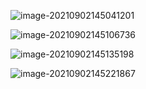 ![image-20210902145041201](C:\Users\DEMO\AppData\Roaming\Typora\typora-user-images\image-20210902145041201.png)

![image-20210902145106736](C:\Users\DEMO\AppData\Roaming\Typora\typora-user-images\image-20210902145106736.png)

![image-20210902145135198](C:\Users\DEMO\AppData\Roaming\Typora\typora-user-images\image-20210902145135198.png)

![image-20210902145221867](C:\Users\DEMO\AppData\Roaming\Typora\typora-user-images\image-20210902145221867.png)

